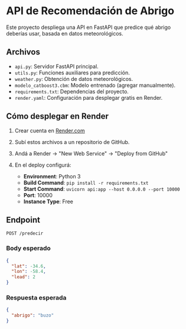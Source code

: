 # API de Recomendación de Abrigo

Este proyecto despliega una API en FastAPI que predice qué abrigo deberías usar, basada en datos meteorológicos.

## Archivos

- `api.py`: Servidor FastAPI principal.
- `utils.py`: Funciones auxiliares para predicción.
- `weather.py`: Obtención de datos meteorológicos.
- `modelo_catboost3.cbm`: Modelo entrenado (agregar manualmente).
- `requirements.txt`: Dependencias del proyecto.
- `render.yaml`: Configuración para desplegar gratis en Render.

## Cómo desplegar en Render

1. Crear cuenta en [Render.com](https://render.com)
2. Subí estos archivos a un repositorio de GitHub.
3. Andá a Render → "New Web Service" → "Deploy from GitHub"
4. En el deploy configurá:

   - **Environment**: Python 3
   - **Build Command**: `pip install -r requirements.txt`
   - **Start Command**: `uvicorn api:app --host 0.0.0.0 --port 10000`
   - **Port**: 10000
   - **Instance Type**: Free

## Endpoint

```
POST /predecir
```

### Body esperado

```json
{
  "lat": -34.6,
  "lon": -58.4,
  "lead": 2
}
```

### Respuesta esperada

```json
{
  "abrigo": "buzo"
}
```

